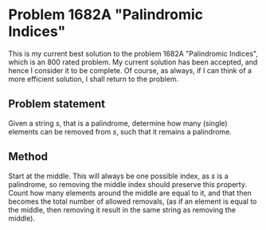 # Problem 1682A "Palindromic Indices"
This is my current best solution to the problem 1682A "Palindromic Indices", which is an 800 rated problem. My current solution has been accepted, and hence I consider it to be complete. Of course, as always, if I can think of a more efficient solution, I shall return to the problem. 

## Problem statement
Given a string $s$, that is a palindrome, determine how many (single) elements can be removed from $s$, such that it remains a palindrome.

## Method
Start at the middle. This will always be one possible index, as $s$ is a palindrome, so removing the middle index should preserve this property. Count how many elements around the middle are equal to it, and that then becomes the total number of allowed removals, (as if an element is equal to the middle, then removing it result in the same string as removing the middle). 